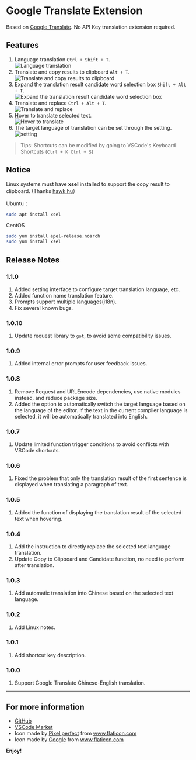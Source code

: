 # Google Translate Extension

Based on [Google Translate](https://translate.google.cn). No API Key translation extension required.

## Features

1. Language translation `Ctrl + Shift + T`.  
   ![Language translation](./asserts/translates.gif)
2. Translate and copy results to clipboard `Alt + T`.  
   ![Translate and copy results to clipboard](./asserts/clipboard.gif)
3. Expand the translation result candidate word selection box `Shift + Alt + T`.  
   ![Expand the translation result candidate word selection box](./asserts/candidate.gif)   
4. Translate and replace `Ctrl + Alt + T`.  
   ![Translate and replace](./asserts/replace.gif)
5. Hover to translate selected text.  
   ![Hover to translate](./asserts/hover.gif)
6. The target language of translation can be set through the setting.
   ![setting](./asserts/setting.jpg)
   

> Tips: Shortcuts can be modified by going to VSCode's Keyboard Shortcuts (`Ctrl + K Ctrl + S`)

## Notice

Linux systems must have **xsel** installed to support the copy result to clipboard. (Thanks [hawk hu](https://github.com/hawkhu)）

Ubuntu：
```bash
sudo apt install xsel
```

CentOS
```bash
sudo yum install epel-release.noarch
sudo yum install xsel
```

## Release Notes

### 1.1.0
1. Added setting interface to configure target translation language, etc.
2. Added function name translation feature.
3. Prompts support multiple languages(i18n).
4. Fix several known bugs.

### 1.0.10
1. Update request library to `got`, to avoid some compatibility issues.

### 1.0.9
1. Added internal error prompts for user feedback issues.

### 1.0.8
1. Remove Request and URLEncode dependencies, use native modules instead, and reduce package size.
2. Added the option to automatically switch the target language based on the language of the editor. If the text in the current compiler language is selected, it will be automatically translated into English.

### 1.0.7
1. Update limited function trigger conditions to avoid conflicts with VSCode shortcuts.

### 1.0.6
1. Fixed the problem that only the translation result of the first sentence is displayed when translating a paragraph of text.

### 1.0.5
1. Added the function of displaying the translation result of the selected text when hovering.

### 1.0.4
1. Add the instruction to directly replace the selected text language translation.
2. Update Copy to Clipboard and Candidate function, no need to perform after translation.

### 1.0.3
1. Add automatic translation into Chinese based on the selected text language.
  
### 1.0.2
1. Add Linux notes.
   
### 1.0.1
1. Add shortcut key description.

### 1.0.0
1. Support Google Translate Chinese-English translation.

---

## For more information

* [GitHub](https://github.com/imlinhanchao/vsc-google-translate)
* [VSCode Market](https://marketplace.visualstudio.com/items?itemName=hancel.google-translate)
* Icon made by [Pixel perfect](https://www.flaticon.com/authors/pixel-perfect) from www.flaticon.com 
* Icon made by <a href="https://www.flaticon.com/authors/google" title="Google">Google</a> from <a href="https://www.flaticon.com/" title="Flaticon"> www.flaticon.com</a>

**Enjoy!**
